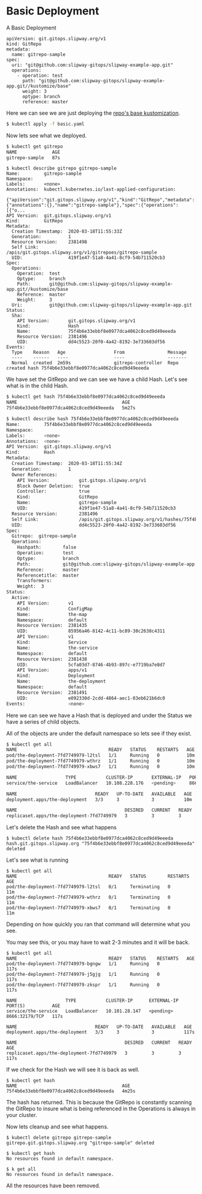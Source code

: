 # Basic Deployment

A Basic Deployment

```
apiVersion: git.gitops.slipway.org/v1
kind: GitRepo
metadata:
  name: gitrepo-sample
spec:
  uri: "git@github.com:slipway-gitops/slipway-example-app.git"
  operations:
    - operation: test
      path: "git@github.com:slipway-gitops/slipway-example-app.git//kustomize/base"
      weight: 3
      optype: branch
      reference: master
```

Here we can see we are just deploying the [repo's base kustomization](https://github.com/slipway-gitops/slipway-example-app/blob/master/kustomize/base/kustomization.yaml).

```bash
$ kubectl apply -f basic.yaml
```
Now lets see what we deployed.


```bash
$ kubectl get gitrepo
NAME             AGE
gitrepo-sample   87s
```

```
$ kubectl describe gitrepo gitrepo-sample
Name:         gitrepo-sample
Namespace:
Labels:       <none>
Annotations:  kubectl.kubernetes.io/last-applied-configuration:
                {"apiVersion":"git.gitops.slipway.org/v1","kind":"GitRepo","metadata":{"annotations":{},"name":"gitrepo-sample"},"spec":{"operations":[{"o...
API Version:  git.gitops.slipway.org/v1
Kind:         GitRepo
Metadata:
  Creation Timestamp:  2020-03-18T11:55:33Z
  Generation:          1
  Resource Version:    2381498
  Self Link:           /apis/git.gitops.slipway.org/v1/gitrepoes/gitrepo-sample
  UID:                 419f1e47-51a8-4a41-8cf9-54b711520cb3
Spec:
  Operations:
    Operation:  test
    Optype:     branch
    Path:       git@github.com:slipway-gitops/slipway-example-app.git//kustomize/base
    Reference:  master
    Weight:     3
  Uri:          git@github.com:slipway-gitops/slipway-example-app.git
Status:
  Sha:
    API Version:       git.gitops.slipway.org/v1
    Kind:              Hash
    Name:              75f4b6e33ebbf8e0977dca4062c8ced9d49eeeda
    Resource Version:  2381496
    UID:               dd4c5523-20f0-4a42-8192-3e733603df56
Events:
  Type    Reason   Age                  From                Message
  ----    ------   ----                 ----                -------
  Normal  created  2m59s                gitrepo-controller  Repo created hash 75f4b6e33ebbf8e0977dca4062c8ced9d49eeeda
```
We have set the GitRepo and we can see we have a child Hash.  Let's see what is in the child Hash.

```bash
$ kubectl get hash 75f4b6e33ebbf8e0977dca4062c8ced9d49eeeda
NAME                                       AGE
75f4b6e33ebbf8e0977dca4062c8ced9d49eeeda   5m27s
```
```bash
$ kubectl describe hash 75f4b6e33ebbf8e0977dca4062c8ced9d49eeeda
Name:         75f4b6e33ebbf8e0977dca4062c8ced9d49eeeda
Namespace:
Labels:       <none>
Annotations:  <none>
API Version:  git.gitops.slipway.org/v1
Kind:         Hash
Metadata:
  Creation Timestamp:  2020-03-18T11:55:34Z
  Generation:          1
  Owner References:
    API Version:           git.gitops.slipway.org/v1
    Block Owner Deletion:  true
    Controller:            true
    Kind:                  GitRepo
    Name:                  gitrepo-sample
    UID:                   419f1e47-51a8-4a41-8cf9-54b711520cb3
  Resource Version:        2381496
  Self Link:               /apis/git.gitops.slipway.org/v1/hashes/75f4b6e33ebbf8e0977dca4062c8ced9d49eeeda
  UID:                     dd4c5523-20f0-4a42-8192-3e733603df56
Spec:
  Gitrepo:  gitrepo-sample
  Operations:
    Hashpath:        false
    Operation:       test
    Optype:          branch
    Path:            git@github.com:slipway-gitops/slipway-example-app.git//kustomize/base
    Reference:       master
    Referencetitle:  master
    Transformers:
    Weight:  3
Status:
  Active:
    API Version:       v1
    Kind:              ConfigMap
    Name:              the-map
    Namespace:         default
    Resource Version:  2381435
    UID:               85956a46-8142-4c11-bc89-38c2638c4311
    API Version:       v1
    Kind:              Service
    Name:              the-service
    Namespace:         default
    Resource Version:  2381438
    UID:               5cfa03d7-8746-4b93-897c-e7719ba7e8d7
    API Version:       apps/v1
    Kind:              Deployment
    Name:              the-deployment
    Namespace:         default
    Resource Version:  2381491
    UID:               e092330d-2cdd-4864-aec1-03eb621b6dc0
Events:                <none>
```
Here we can see we have a Hash that is deployed and under the Status we have a series of child objects.

All of the objects are under the default namespace so lets see if they exist.

```bash
$ kubectl get all
NAME                                  READY   STATUS    RESTARTS   AGE
pod/the-deployment-7fd7749979-l2tsl   1/1     Running   0          10m
pod/the-deployment-7fd7749979-wthrz   1/1     Running   0          10m
pod/the-deployment-7fd7749979-xbws7   1/1     Running   0          10m

NAME                  TYPE           CLUSTER-IP       EXTERNAL-IP   PORT(S)          AGE
service/the-service   LoadBalancer   10.108.228.176   <pending>     8666:31734/TCP   10m

NAME                             READY   UP-TO-DATE   AVAILABLE   AGE
deployment.apps/the-deployment   3/3     3            3           10m

NAME                                        DESIRED   CURRENT   READY   AGE
replicaset.apps/the-deployment-7fd7749979   3         3         3       10m
```
Let's delete the Hash and see what happens

```
$ kubectl delete hash 75f4b6e33ebbf8e0977dca4062c8ced9d49eeeda
hash.git.gitops.slipway.org "75f4b6e33ebbf8e0977dca4062c8ced9d49eeeda" deleted
```
Let's see what is running
```
$ kubectl get all
NAME                                  READY   STATUS        RESTARTS   AGE
pod/the-deployment-7fd7749979-l2tsl   0/1     Terminating   0          11m
pod/the-deployment-7fd7749979-wthrz   0/1     Terminating   0          11m
pod/the-deployment-7fd7749979-xbws7   0/1     Terminating   0          11m

```

Depending on how quickly you ran that command will determine what you see.

You may see this, or you may have to wait 2-3 minutes and it will be back.
```
$ kubectl get all
NAME                                  READY   STATUS    RESTARTS   AGE
pod/the-deployment-7fd7749979-bgngw   1/1     Running   0          117s
pod/the-deployment-7fd7749979-j5gjg   1/1     Running   0          117s
pod/the-deployment-7fd7749979-zkspr   1/1     Running   0          117s

NAME                  TYPE           CLUSTER-IP      EXTERNAL-IP   PORT(S)          AGE
service/the-service   LoadBalancer   10.101.28.147   <pending>     8666:32179/TCP   117s

NAME                             READY   UP-TO-DATE   AVAILABLE   AGE
deployment.apps/the-deployment   3/3     3            3           117s

NAME                                        DESIRED   CURRENT   READY   AGE
replicaset.apps/the-deployment-7fd7749979   3         3         3       117s
```

If we check for the Hash we will see it is back as well.
```
$ kubectl get hash
NAME                                       AGE
75f4b6e33ebbf8e0977dca4062c8ced9d49eeeda   4m25s
```
The hash has returned.  This is because the GitRepo is constantly scanning the GitRepo to insure
what is being referenced in the Operations is always in your cluster.

Now lets cleanup and see what happens.

```
$ kubectl delete gitrepo gitrepo-sample
gitrepo.git.gitops.slipway.org "gitrepo-sample" deleted
```
```
$ kubectl get hash
No resources found in default namespace.
```

```
$ k get all
No resources found in default namespace.
```

All the resources have been removed.
